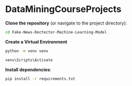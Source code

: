 # DataMiningCourseProjects

**Clone the repository** (or navigate to the project directory):

```bash
cd Fake-News-Dectector-Machine-Learning-Model
```

**Create a Virtual Environment**

```bash
python -m venv venv

venv\Scripts\Activate
```

**Install dependencies**:

```bash
pip install -r requirements.txt
```
